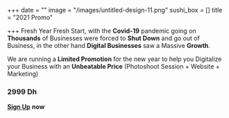 +++
date = ""
image = "/images/untitled-design-11.png"
sushi_box = []
title = "2021 Promo"

+++
Fresh Year Fresh Start, with the **Covid-19** pandemic going on **Thousands** of Businesses were forced to **Shut Down** and go out of Business, in the other hand **Digital Businesses** saw a Massive **Growth**.

We are running a **Limited Promotion** for the new year to help you Digitalize your Business with an **Unbeatable Price** (Photoshoot Session + Website + Marketing)

### 2999 Dh

[**Sign Up**](https://business-booster.netlify.app/contact/) **now**